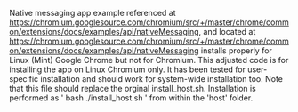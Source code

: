  Native messaging app example referenced at https://chromium.googlesource.com/chromium/src/+/master/chrome/common/extensions/docs/examples/api/nativeMessaging, 
 and located at https://chromium.googlesource.com/chromium/src/+/master/chrome/common/extensions/docs/examples/api/nativeMessaging installs properly for Linux (Mint)
 Google Chrome but not for Chromium.  This adjusted code is for installing the app on Linux Chromium only.  It has been tested for user-specific installation and should
 work for system-wide installation too.
 Note that this file should replace the orginal install_host.sh.  Installation is performed as ' bash ./install_host.sh ' from within the 'host' folder.
